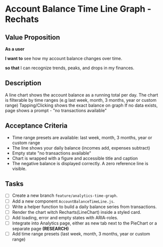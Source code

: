 # Account Balance Time Line Graph -Rechats

## Value Proposition

**As a user**

**I want to** see how my account balance changes over time.

**so that** I can recognize trends, peaks, and drops in my finances.

## Description

A line chart shows the account balance as a running total per day.
The chart is filterable by time ranges (e.g last week, month, 3 months, year or custom range)
Tapping/Clicking shows the exact balance on graph
If no data exists, page shows a prompt - "no transactions available"

## Acceptance Criteria

- Time range presets are available: last week, month, 3 months, year or custom range
- The line shows your daily balance (incomes add, expenses subtract)
- Empty state "no transactions available"
- Chart is wrapped with a figure and accessible title and caption
- The negative balance is displayed correctly. A zero reference line is visible.

## Tasks

- [ ] Create a new branch `feature/analytics-time-graph`.
- [ ] Add a new component `AccountBalanceTimeLine.js`.
- [ ] Write a helper function to build a daily balance series from transactions.
- [ ] Render the chart witch Recharts(LineChart) inside a styled card.
- [ ] Add loading, error and empty states with ARIA-roles.
- [ ] Integrate into Analytics page, either as new tab next to the PieChart or a separate page **(RESEARCH)**
- [ ] Add time range presets (last week, month, 3 months, year or custom range)
